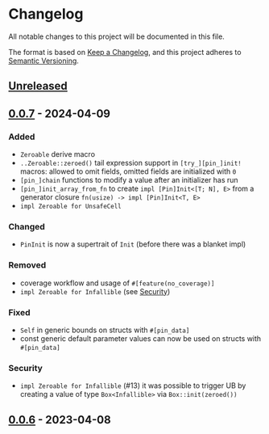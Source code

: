 # Changelog

All notable changes to this project will be documented in this file.

The format is based on [Keep a Changelog](https://keepachangelog.com/en/1.1.0/),
and this project adheres to [Semantic Versioning](https://semver.org/spec/v2.0.0.html).

## [Unreleased]

## [0.0.7] - 2024-04-09

### Added

- `Zeroable` derive macro
- `..Zeroable::zeroed()` tail expression support in `[try_][pin_]init!` macros: allowed to omit
  fields, omitted fields are initialized with `0`
- `[pin_]chain` functions to modify a value after an initializer has run
- `[pin_]init_array_from_fn` to create `impl [Pin]Init<[T; N], E>` from a generator closure
  `fn(usize) -> impl [Pin]Init<T, E>`
- `impl Zeroable for UnsafeCell`

### Changed

- `PinInit` is now a supertrait of `Init` (before there was a blanket impl) 

### Removed

- coverage workflow and usage of `#[feature(no_coverage)]`
- `impl Zeroable for Infallible` (see [Security](#security))

### Fixed

- `Self` in generic bounds on structs with `#[pin_data]`
- const generic default parameter values can now be used on structs with `#[pin_data]`

### Security

- `impl Zeroable for Infallible` (#13) it was possible to trigger UB by creating a value of type
  `Box<Infallible>` via `Box::init(zeroed())`

## [0.0.6] - 2023-04-08

[unreleased]: https://github.com/Rust-for-Linux/pinned-init/compare/v0.0.7...HEAD
[0.0.7]: https://github.com/Rust-for-Linux/pinned-init/compare/v0.0.6...v0.0.7
[0.0.6]: https://github.com/Rust-for-Linux/pinned-init/releases/tag/v0.0.6
